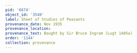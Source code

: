 ```yaml
---
pid: '6674'
object_id: '3548'
label: Sheet of Studies of Peasants
provenance_date: Nov 1935
provenance_location:
provenance_text: Bought by Sir Bruce Ingram (Lugt 1405a)
order: '1144'
collection: provenance
---
```

